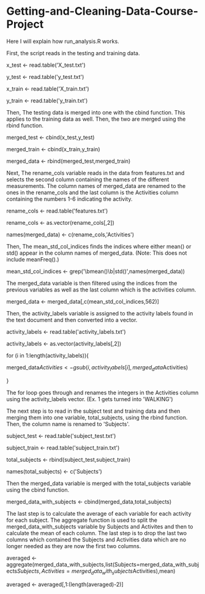 # Getting-and-Cleaning-Data-Course-Project

Here I will explain how run_analysis.R works.

First, the script reads in the testing and training data.

x_test <- read.table('X_test.txt')

y_test <- read.table('y_test.txt')

x_train <- read.table('X_train.txt')

y_train <- read.table('y_train.txt')



Then, The testing data is merged into one with the cbind function. This applies to the training data as well. Then, the two are merged using the rbind function.

merged_test <- cbind(x_test,y_test)

merged_train <- cbind(x_train,y_train)

merged_data <- rbind(merged_test,merged_train)

Next,
The rename_cols variable reads in the data from features.txt and selects the second column containing the names of the different measurements.
The column names of merged_data are renamed to the ones in the rename_cols and the last column is the Activities column containing the numbers 1-6 indicating the activity.

rename_cols <- read.table('features.txt')

rename_cols <- as.vector(rename_cols[,2])

names(merged_data) <- c(rename_cols,'Activities')

Then,
The mean_std_col_indices finds the indices where either mean() or std() appear in the column names of merged_data. (Note: This does not include meanFreq().)

mean_std_col_indices <- grep('\\bmean()\\b|std()',names(merged_data))


The merged_data variable is then filtered using the indices from the previous variables as well as the last column which is the activities column.

merged_data <- merged_data[,c(mean_std_col_indices,562)]

Then,
the activity_labels variable is assigned to the activity labels found in the text document and then converted into a vector.

activity_labels <- read.table('activity_labels.txt')

activity_labels <- as.vector(activity_labels[,2])

for (i in 1:length(activity_labels)){

  merged_data$Activities <- gsub(i,activity_labels[i],merged_data$Activities)
  
}

The for loop goes through and renames the integers in the Activities column using the activity_labels vector. (Ex. 1 gets turned into 'WALKING')

The next step is to read in the subject test and training data and then merging them into one variable, total_subjects, using the rbind function. Then, the column name is renamed to 'Subjects'.

subject_test <- read.table('subject_test.txt')

subject_train <- read.table('subject_train.txt')

total_subjects <- rbind(subject_test,subject_train)

names(total_subjects) <- c('Subjects')

Then the merged_data variable is merged with the total_subjects variable using the cbind function.

merged_data_with_subjects <- cbind(merged_data,total_subjects)

The last step is to calculate the average of each variable for each activity for each subject. The aggregate function is used to split the merged_data_with_subjects variable by
Subjects and Activites and then to calculate the mean of each column. The last step is to drop the last two columns which contained the Subjects and Activities data which are no longer needed as they are now the first two columns.

averaged <- aggregate(merged_data_with_subjects,list(Subjects=merged_data_with_subjects$Subjects,Activities=merged_data_with_subjects$Activities),mean)

averaged <- averaged[,1:(length(averaged)-2)]
